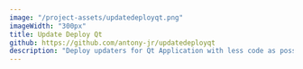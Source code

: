```yaml
---
image: "/project-assets/updatedeployqt.png"
imageWidth: "300px"
title: Update Deploy Qt
github: https://github.com/antony-jr/updatedeployqt
description: "Deploy updaters for Qt Application with less code as possiblle, close to a single command."
---
```

